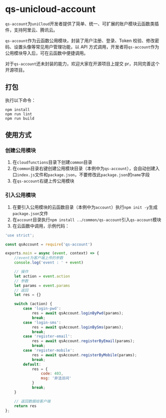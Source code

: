 # qs-unicloud-account

`qs-account`为`uniCloud`开发者提供了简单、统一、可扩展的账户模块云函数类插件，支持阿里云、腾讯云。

`qs-account`作为云函数公用模块，封装了用户注册、登录、Token 校验、修改密码、设置头像等常见用户管理功能，以 API 方式调用，开发者将`qs-account`作为公用模块导入后，可在云函数中便捷调用。

对于`qs-account`还未封装的能力，欢迎大家在开源项目上提交 pr，共同完善这个开源项目。

## 打包

执行以下命令：

```npm
npm install
npm run lint
npm run build
```

## 使用方式

### 创建公用模块
1. 在`cloudfunctions`目录下创建`common`目录
2. 在`common`目录右键创建公用模块目录（本例中为`qs-account`），会自动创建入口`index.js`文件和`package.json`，不要修改此`package.json`的`name`字段
3. 在`qs-account`右键上传公用模块

### 引入公用模块
1. 在要引入公用模块的云函数目录（本例中为`account`）执行`npm init -y`生成`package.json`文件
2. 在`account`目录执行`npm install ../common/qs-account`引入`qs-account`模块
3. 在云函数中调用，示例代码：

```js
'use strict';

const qsAccount = require('qs-account')

exports.main = async (event, context) => {
	//event为客户端上传的参数
	console.log('event : ' + event)

	// 操作
	let action = event.action
	// 参数
	let params = event.params
	// 返回
	let res = {}

	switch (action) {
		case 'login-pwd':
			res = await qsAccount.loginByPwd(params);
			break;
		case 'login-sms':
			res = await qsAccount.loginBySms(params);
			break;
		case 'register-email':
			res = await qsAccount.registerByEmail(params);
			break;
		case 'register-mobile':
			res = await qsAccount.registerByMobile(params);
			break;
		default:
			res = {
				code: 403,
				msg: '非法访问'
			}
			break;
	}

	// 返回数据给客户端
	return res
};

```


